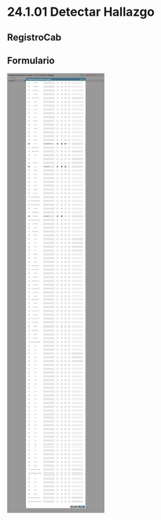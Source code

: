 <script setup>
     import RegistroCab from '../../components/RegistroCab.vue'
</script>

# 24.1.01 Detectar Hallazgo

## RegistroCab

<RegistroCab />

## Formulario

![](./img/DetectarHallazgoFORM.png)
